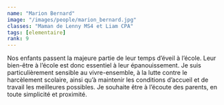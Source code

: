 ```yaml
---
name: "Marion Bernard"
image: "/images/people/marion_bernard.jpg"
classes: "Maman de Lenny MS4 et Liam CPA"
tags: [elementaire]
rank: 9
---
```


Nos enfants passent la majeure partie de leur temps d’éveil à l’école. Leur bien-être à l’école est donc essentiel à leur épanouissement. Je suis particulièrement sensible au vivre-ensemble, à la lutte contre le harcèlement scolaire, ainsi qu’à maintenir les conditions d’accueil et de travail les meilleures possibles. Je souhaite être à l’écoute des parents, en toute simplicité et proximité.